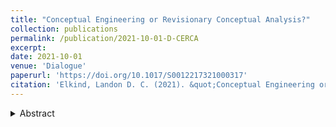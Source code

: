 ```yaml
---
title: "Conceptual Engineering or Revisionary Conceptual Analysis?"
collection: publications
permalink: /publication/2021-10-01-D-CERCA
excerpt: 
date: 2021-10-01
venue: 'Dialogue'
paperurl: 'https://doi.org/10.1017/S0012217321000317'
citation: 'Elkind, Landon D. C. (2021). &quot;Conceptual Engineering or Revisionary Conceptual Analysis? The Case of Russell's Metaphilosophy Based on <i>Principia Mathematica</i>'s Logic&quot; <i>Dialogue</i> 60(3), pp. 447-474.'
---
```

<details>
  <summary>Abstract</summary>
Conceptual engineers have made hay over the differences of their metaphilosophy from those of conceptual analysts. In this article, I argue that the differences are not as great as conceptual engineers have, perhaps rhetorically, made them seem. That is, conceptual analysts asking 'What is <i>X</i>?' questions can do much the same work that conceptual engineers can do with 'What is <i>X</i> for?' questions, at least if conceptual analysts self-understand their activity as a revisionary enterprise. I show this with a study of Russell's metaphilosophy, which was just such a revisionary conception of conceptual analysis. 
</details>

<!--[Download the paper here](https://www.landonelkind.com/files/CEorRCA.pdf)-->
